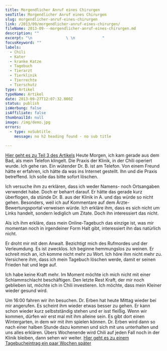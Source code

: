 ```yaml
---
title: Morgendlicher Anruf eines Chirurgen
seoTitle: Morgendlicher Anruf eines Chirurgen
slug: morgendlicher-anruf-eines-chirurgen
link: /2013/09/morgendlicher-anruf-eines-chirurgen/
fileName: 2013-09---morgendlicher-anruf-eines-chirurgen.md
description: ""
excerpt: "\n               \ \n            "
focusKeyword: ""
labels:
  - Chili
  - Kater
  - kranke Katze
  - Tagebuch
  - Tierarzt
  - Tierklinik
  - Tierrechte
  - Tierschutz
type: Artikel
typeName: Artikel
date: 2013-09-27T12:07:32.000Z
status: publish
isWerbung: false
isAffiliate: false
thumbnailId: null
image: /img/demo.jpg
errors:
  - type: noSubtitle
    message: no h2 heading found - no sub title
  
---
```


[Hier geht es zu Teil 3 des Artikels](/2013/09/26/der-fall-des-chili-r/) Heute
Morgen, ich kam gerade aus dem Bad, als mein Telefon klingelt. Die Praxis der
Klinik, in der Chili operiert wurde. Ich gehe ran. Ein wütender Dr. B. ist am
Telefon. Von einem Freund hätte er erfahren, ich hätte da was ins Internet
gestellt. Ihn und die Praxis betreffend. Ich solle das bitte sofort löschen.

Ich versuche ihm zu erklären, dass ich weder Namens- noch Ortsangaben verwendet
habe. Doch er beharrt darauf. Er hätte das gerade kurz überflogen, da stünde Dr.
B. aus der Klinik in A. und das würde so nicht gehen. Besonders, weil ich auf
Kommentare auf dem Ärzte-Bewertungsportal verweisen würde. Ich erkläre ihm, dass
es sich nicht um Links handelt, sondern lediglich um Zitate. Doch ihn
interessiert das nicht.

Als ich ihm erkläre, dass mein Online-Tagebuch das einzige ist, was mir momentan
noch in irgendeiner Form Halt gibt, interessiert ihn das natürlich nicht.

Er droht mir mit dem Anwalt. Bezichtigt mich des Rufmordes und der Verleumdung.
Es ist zwecklos. Ich beginne hemmungslos zu weinen. Er schreit mich an, ich
komme nicht mehr zu Wort. Ich höre ihm nicht mehr zu. Versichere ihm, dass ich
mein Tagebuch löschen werde, damit er seinen Frieden hat und lege auf.

Ich habe keine Kraft mehr. Im Moment möchte ich mich nicht mit einer
Schlammschlacht beschäftigen. Den letzte Rest Kraft, der mir noch geblieben ist,
möchte ich in Chili investieren. Ich möchte, dass mein Kleiner wieder gesund
wird.

Um 16:00 fahren wir ihn besuchen. Dr. Erben hat heute Mittag wieder bei mir
angerufen. Es scheint ihm wieder etwas besser zu gehen. Er kann schon wieder
kurz selbstständig stehen und er isst fleißig. Wenn wir kommen, dürfen wir erst
mal mit ihm alleine sein. Es gibt dort einen Wintergarten, in dem wir mit ihm
spielen können. Dr. Erben wird dann so nach einer halben Stunde dazu kommen und
sich mit uns unterhalten und uns alles erklären. Übers Wochenende wird Chili auf
jeden Fall noch in der Klinik bleiben, dann sehen wir weiter.
[Hier geht es zu einem Tagebucheintrag ein paar Wochen später](/2013/10/17/dieser-song-ist-fur-dich-herbstliche-schreibblockade/)

  